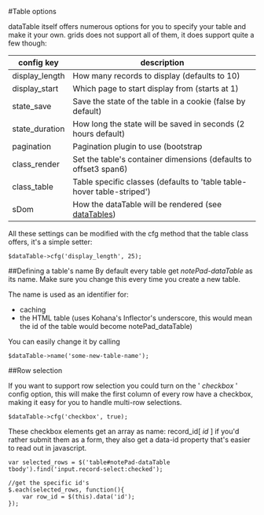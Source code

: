 #Table options

dataTable itself offers numerous options for you to specify your table and make it your own.
grids does not support all of them, it does support quite a few though:

config key		| description
----------------|-------------
display_length	| How many records to display (defaults to 10)
display_start	| Which page to start display from (starts at 1)
state_save		| Save the state of the table in a cookie (false by default)
state_duration	| How long the state will be saved in seconds (2 hours default)
pagination		| Pagination plugin to use (bootstrap|fullnumbers|twobutton)
class_render	| Set the table's container dimensions (defaults to offset3 span6)
class_table		| Table specific classes (defaults to 'table table-hover table-striped')
sDom			| How the dataTable will be rendered (see [dataTables](http://datatables.net/usage/options#sDom))

All these settings can be modified with the cfg method that the table class offers, it's a simple setter:

	$dataTable->cfg('display_length', 25);


##Defining a table's name
By default every table get *notePad-dataTable* as its name. Make sure you change this every time you create a new table.

The name is used as an identifier for:
- caching 
- the HTML table (uses Kohana's Inflector's underscore, this would mean the id of the table would become notePad_dataTable)

You can easily change it by calling

	$dataTable->name('some-new-table-name');


##Row selection

If you want to support row selection you could turn on the ' *checkbox* ' config option, this will make the first column of every row have a checkbox, making it easy for you to handle multi-row selections.

	$dataTable->cfg('checkbox', true);

These checkbox elements get an array as name: record_id[ *id* ] if you'd rather submit them as a form, they also get a data-id property that's easier to read out in javascript.

	var selected_rows = $('table#notePad-dataTable tbody').find('input.record-select:checked');
	
	//get the specific id's
	$.each(selected_rows, function(){
		var row_id = $(this).data('id');
	});

